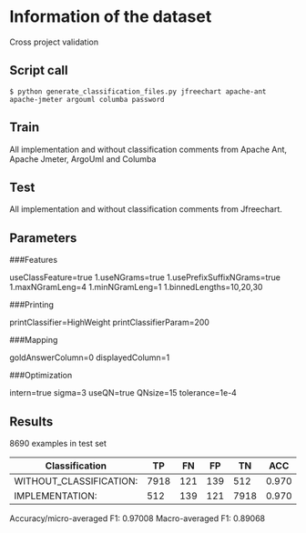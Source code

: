 # Information of the dataset
Cross project validation

## Script call

`$ python generate_classification_files.py jfreechart apache-ant apache-jmeter argouml columba password `

## Train 
All implementation and without classification comments from Apache Ant, Apache Jmeter, ArgoUml and Columba

## Test

All implementation and without classification comments from Jfreechart. 

## Parameters
###Features

useClassFeature=true
1.useNGrams=true
1.usePrefixSuffixNGrams=true
1.maxNGramLeng=4
1.minNGramLeng=1
1.binnedLengths=10,20,30

###Printing

printClassifier=HighWeight
printClassifierParam=200

###Mapping

goldAnswerColumn=0
displayedColumn=1

###Optimization

intern=true
sigma=3
useQN=true
QNsize=15
tolerance=1e-4

## Results

8690 examples in test set

|Classification          | TP |FN |FP |TN  |ACC  | P   |  R  | F1  |
|------------------------|----|---|---|----|-----|-----|-----|-----|
|WITHOUT_CLASSIFICATION: |7918|121|139|512 |0.970|0.983|0.985|0.984|
|IMPLEMENTATION:         |512 |139|121|7918|0.970|0.809|0.786|0.798|

Accuracy/micro-averaged F1: 0.97008
Macro-averaged F1: 0.89068

